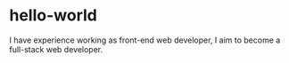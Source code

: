 # hello-world

<p> I have experience working as front-end web developer, I aim to become a full-stack web developer.</p>
